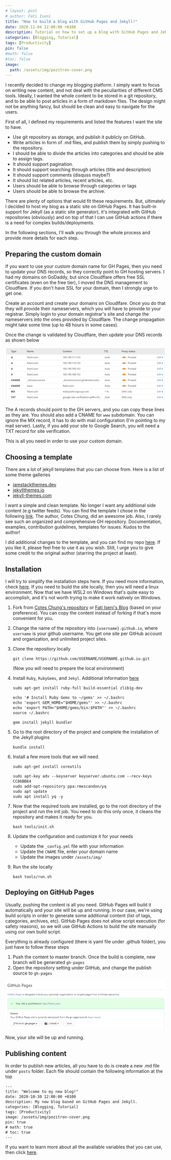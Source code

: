 ```yaml
---
# layout: post
# author: Fati Iseni
title: "How to build a blog with GitHub Pages and Jekyll!"
date: 2020-11-04 12:00:00 +0100
description: Tutorial on how to set up a blog with GitHub Pages and Jekyll.
categories: [Blogging, Tutorial]
tags: [Productivity]
pin: false
#math: false
#toc: false
image:
  path: /assets/img/pozitron-cover.png
---
```

I recently decided to change my blogging platform. I simply want to focus on writing new content, and not deal with the peculiarities of different CMS tools. Ideally, I wanted the whole content to be stored in a git repository, and to be able to post articles in a form of markdown files. The design might not be anything fancy, but should be clean and easy to navigate for the users.

First of all, I defined my requirements and listed the features I want the site to have. 
- Use git repository as storage, and publish it publicly on GitHub.
- Write articles in form of .md files, and publish them by simply pushing to the repository.
- I should be able to divide the articles into categories and should be able to assign tags.
- It should support pagination.
- It should support searching through articles (title and description)
- It should support comments (disquss maybe?)
- It should list related articles, recent articles, etc.
- Users should be able to browse through categories or tags
- Users should be able to browse the archive.

There are plenty of options that would fit these requirements. But, ultimately I decided to host my blog as a static site on GitHub Pages. It has built-in support for Jekyll (as a static site generator), it's integrated with GitHub repositories (obviously) and on top of that I can use GitHub actions if there is a need for complex builds/deployments.

In the following sections, I'll walk you through the whole process and provide more details for each step.

## Preparing the custom domain

If you want to use your custom domain name for GH Pages, then you need to update your DNS records, so they correctly point to GH hosting servers. I had my domains on GoDaddy, but since Cloudflare offers free SSL certificates (even on the free tier), I moved the DNS management to Cloudflare. If you don't have SSL for your domain, then I strongly urge to get one. 

Create an account and create your domains on Cloudlfare. Once you do that they will provide their nameservers, which you will have to provide to your registrar. Simply login to your domain registrar's site and change the nameservers into the ones provided by Cloudflare. The change propagation might take some time (up to 48 hours in some cases).

Once the change is validated by Cloudflare, then update your DNS records as shown below

![DNS Settings](/assets/img/posts/02/dns-settings.png)

The A records should point to the GH servers, and you can copy these lines as they are. You should also add a CNAME for `www` subdomain. You can ignore the MX record, it has to do with mail configuration (I'm pointing to my mail server). Lastly, if you add your site to Google Search, you will need a TXT record for site verification.

This is all you need in order to use your custom domain.

## Choosing a template

There are a lot of jekyll templates that you can choose from. Here is a list of some theme galleries

- [jamstackthemes.dev](https://jamstackthemes.dev/ssg/jekyll/)
- [jekyllthemes.io](https://jekyllthemes.io/)
- [jekyll-themes.com](https://jekyll-themes.com/)

I want a simple and clean template. No longer I want any additional side content (e.g twitter feeds).
You can find the template I chose in the following [link](https://github.com/cotes2020/jekyll-theme-chirpy). The author, Cotes Chung, did an awesome job. Also, I rarely see such an organized and comprehensive GH repository. Documentation, examples, contribution guidelines, templates for issues. Kudos to the author!

I did additional changes to the template, and you can find my repo [here](https://github.com/fiseni/fiseni.github.io/commits/master). If you like it, please feel free to use it as you wish. Still, I urge you to give some credit to the original author (starring the project at least).


## Installation

I will try to simplify the installation steps here. If you need more information, check [here](https://github.com/fiseni/fiseni.github.io/commits/master). If you need to build the site locally, then you will need a linux environment. Now that we have WSL2 on Windows that's quite easy to accomplish, and it's not worth trying to make it work natively on Windows.

1. Fork from [Cotes Chung's repository](https://github.com/cotes2020/jekyll-theme-chirpy) or [Fati Iseni's Blog](https://github.com/fiseni/fiseni.github.io/commits/master) (based on your preference). You can copy the content instead of forking if that's more convenient for you.
2. Change the name of the repository into `{username}.github.io`, where `username` is your github username. You get one site per GitHub account and organization, and unlimited project sites.
3. Clone the repository locally

    ```
    git clone https://github.com/USERNAME/USERNAME.github.io.git
    ```

    (Now you will need to prepare the local environment)
4. Install `Ruby`, `RubyGems`, and `Jekyl`. Additional information [here](https://jekyllrb.com/docs/installation/)

    ```
    sudo apt-get install ruby-full build-essential zlib1g-dev
    ```
    ```
    echo '# Install Ruby Gems to ~/gems' >> ~/.bashrc
    echo 'export GEM_HOME="$HOME/gems"' >> ~/.bashrc
    echo 'export PATH="$HOME/gems/bin:$PATH"' >> ~/.bashrc
    source ~/.bashrc
    ```
    ```
    gem install jekyll bundler
    ```
5. Go to the root directory of the project and complete the installation of the Jekyll plugins 

    ```
    bundle install
    ```
6. Install a few more tools that we will need.

    ```
    sudo apt-get install coreutils
    ```
    ```
    sudo apt-key adv --keyserver keyserver.ubuntu.com --recv-keys CC86BB64
    sudo add-apt-repository ppa:rmescandon/yq
    sudo apt update
    sudo apt install yq -y
    ```
7. Now that the required tools are installed, go to the root directory of the project and run the init job. You need to do this only once, it cleans the repository and makes it ready for you.

    ```
    bash tools/init.sh
    ```
8. Update the configuration and customize it for your needs

    - Update the `_config.yml` file with your information
    - Update the `CNAME` file, enter your domain name
    - Update the images under `/assets/img/`

9. Run the site locally

    ```
    bash tools/run.sh
    ```

## Deploying on GitHub Pages

Usually, pushing the content is all you need. GitHub Pages will build it automatically and your site will be up and running.
In our case, we're using build scripts in order to generate some additional content (list of tags, categories, archives, etc). GitHub Pages does not allow script execution (for safety reasons), so we will use GitHub Actions to build the site manually using our own build script.

Everything is already configured (there is yaml file under .github folder), you just have to follow these steps
1. Push the content to master branch. Once the build is complete, new branch will be generated `gh-pages`
2. Open the repository setting under GitHub, and change the publish source to `gh-pages`

![GitHub Pages Settings](/assets/img/posts/02/ghpages-settings.png)

Now, your site will be up and running.

## Publishing content

In order to publish new articles, all you have to do is create a new .md file under `posts` folder. Each file should contain the following information at the top

```
---
title: "Welcome to my new blog!"
date: 2020-10-30 12:00:00 +0100
description: My new blog based on GitHub Pages and Jekyll.
categories: [Blogging, Tutorial]
tags: [Productivity]
image: /assets/img/pozitron-cover.png
pin: true
# math: true
# toc: true
---
```

If you want to learn more about all the available variables that you can use, then click [here](https://github.com/cotes2020/jekyll-theme-chirpy/wiki/Writing-a-new-post).
